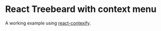 # React Treebeard with context menu

A working example using [react-contexify](http://sniphpet.github.io/react-contexify/).